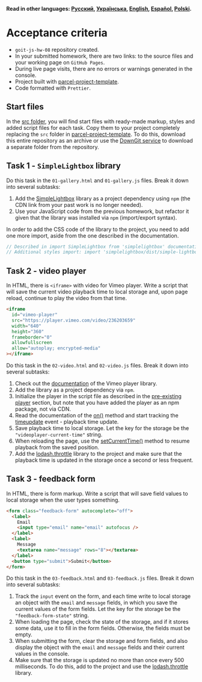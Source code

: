 **Read in other languages: [Русский](README.md), [Українська](README.ua.md), [English](README.en.md), [Español](README.es.md), [Polski](README.pl.md).**

# Acceptance criteria

- `goit-js-hw-08` repository created.
- In your submitted homework, there are two links: to the source files and your working page on `GitHub Pages`.
- During live page visits, there are no errors or warnings generated in the console.
- Project built with [parcel-project-template](https://github.com/goitacademy/parcel-project-template).
- Code formatted with `Prettier`.

## Start files

In the [src folder](./src), you will find start files with ready-made markup, styles and added script files for each task. Copy them to your project completely replacing the `src` folder in [parcel-project-template](https://github.com/goitacademy/parcel-project-template). To do this, download this entire repository as an archive or use the [DownGit service](https://downgit.github.io/) to download a separate folder from the repository.

## Task 1 - `SimpleLightbox` library

Do this task in the `01-gallery.html` and `01-gallery.js` files. Break it down into several subtasks:

1. Add the [SimpleLightbox](https://simplelightbox.com/) library as a project dependency using `npm` (the CDN link from your past work is no longer needed).
2. Use your JavaScript code from the previous homework, but refactor it given that the library was installed via `npm` (import/export syntax).

In order to add the CSS code of the library to the project, you need to add one more import, aside from the one described in the documentation.

```js
// Described in import SimpleLightbox from 'simplelightbox' documentation;
// Additional styles import: import 'simplelightbox/dist/simple-lightbox.min.css';
```

## Task 2 - video player

In HTML, there is `<iframe>` with video for Vimeo player. Write a script that will save the current video playback time to local storage and, upon page reload, continue to play the video from that time.

```html
<iframe
  id="vimeo-player"
  src="https://player.vimeo.com/video/236203659"
  width="640"
  height="360"
  frameborder="0"
  allowfullscreen
  allow="autoplay; encrypted-media"
></iframe>
```

Do this task in the `02-video.html` and `02-video.js` files. Break it down into several subtasks:

1. Check out the [documentation](https://github.com/vimeo/player.js/#vimeo-player-api) of the Vimeo player library.
2. Add the library as a project dependency via `npm`.
3. Initialize the player in the script file as described in the [pre-existing player](https://github.com/vimeo/player.js/#pre-existing-player) section, but note that you have added the player as an npm package, not via CDN.
4. Read the documentation of the [on()](https://github.com/vimeo/player.js/#onevent-string-callback-function-void) method and start tracking the [timeupdate](https://github.com/vimeo/player.js/#events) event - playback time update.
5. Save playback time to local storage. Let the key for the storage be the `"videoplayer-current-time"` string.
6. When reloading the page, use the [setCurrentTime()](https://github.com/vimeo/player.js/#setcurrenttimeseconds-number-promisenumber-rangeerrorerror) method to resume playback from the saved position.
7. Add the [lodash.throttle](https://www.npmjs.com/package/lodash.throttle) library to the project and make sure that the playback time is updated in the storage once a second or less frequent.

## Task 3 - feedback form

In HTML, there is form markup. Write a script that will save field values to local storage when the user types something.

```html
<form class="feedback-form" autocomplete="off">
  <label>
    Email
    <input type="email" name="email" autofocus />
  </label>
  <label>
    Message
    <textarea name="message" rows="8"></textarea>
  </label>
  <button type="submit">Submit</button>
</form>
```

Do this task in the `03-feedback.html` and `03-feedback.js` files. Break it down into several subtasks:

1. Track the `input` event on the form, and each time write to local storage an object with the `email` and `message` fields, in which you save the current values of the form fields. Let the key for the storage be the `"feedback-form-state"` string.
2. When loading the page, check the state of the storage, and if it stores some data, use it to fill in the form fields. Otherwise, the fields must be empty.
3. When submitting the form, clear the storage and form fields, and also display the object with the `email` and `message` fields and their current values in the console.
4. Make sure that the storage is updated no more than once every 500 milliseconds. To do this, add to the project and use the [lodash.throttle](https://www.npmjs.com/package/lodash.throttle) library.
